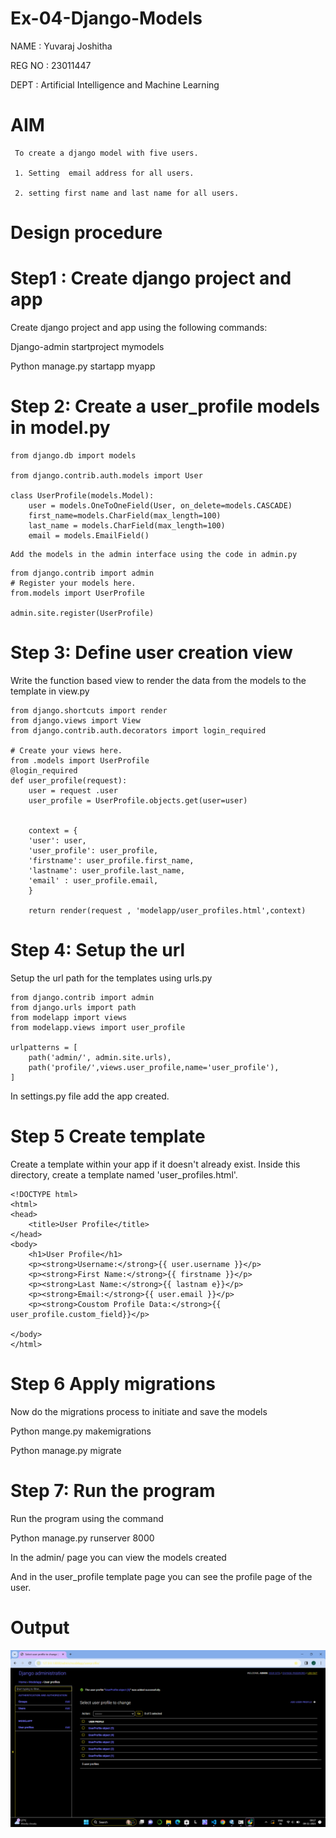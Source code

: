 # Ex-04-Django-Models
NAME   : Yuvaraj Joshitha

REG NO : 23011447

DEPT   : Artificial Intelligence and  Machine Learning

# AIM

     To create a django model with five users.

     1. Setting  email address for all users.

     2. setting first name and last name for all users.

# Design procedure

# Step1 : Create django project and app

Create django project and app using the following commands:

Django-admin startproject mymodels

Python manage.py startapp myapp

# Step 2: Create a user_profile models in model.py

```
from django.db import models

from django.contrib.auth.models import User 

class UserProfile(models.Model):
    user = models.OneToOneField(User, on_delete=models.CASCADE)
    first_name=models.CharField(max_length=100)
    last_name = models.CharField(max_length=100)
    email = models.EmailField()
```
    Add the models in the admin interface using the code in admin.py

```
from django.contrib import admin
# Register your models here.
from.models import UserProfile

admin.site.register(UserProfile)
```
# Step 3: Define user creation view

Write the function based view to render the data from the models to the template in view.py
```
from django.shortcuts import render
from django.views import View
from django.contrib.auth.decorators import login_required

# Create your views here.
from .models import UserProfile
@login_required
def user_profile(request):
    user = request .user
    user_profile = UserProfile.objects.get(user=user)
    

    context = {
    'user': user,
    'user_profile': user_profile,
    'firstname': user_profile.first_name,
    'lastname': user_profile.last_name,
    'email' : user_profile.email,
    }

    return render(request , 'modelapp/user_profiles.html',context)  
```
# Step 4: Setup the url 

Setup the url path for the templates using urls.py
```
from django.contrib import admin
from django.urls import path 
from modelapp import views
from modelapp.views import user_profile

urlpatterns = [
    path('admin/', admin.site.urls),
    path('profile/',views.user_profile,name='user_profile'),
]
```
In settings.py file add the app created.

# Step 5 Create template

Create a template within your app if it doesn't already exist. Inside this directory, create a template named 'user_profiles.html'.
```
<!DOCTYPE html>
<html>
<head>
    <title>User Profile</title>
</head>
<body>
    <h1>User Profile</h1>
    <p><strong>Username:</strong>{{ user.username }}</p>
    <p><strong>First Name:</strong>{{ firstname }}</p>
    <p><strong>Last Name:</strong>{{ lastnam e}}</p>
    <p><strong>Email:</strong>{{ user.email }}</p>
    <p><strong>Coustom Profile Data:</strong>{{ user_profile.custom_field}}</p>
    
</body>
</html>
```
# Step 6 Apply migrations

Now do the migrations process to initiate and save the models

Python mange.py makemigrations

Python manage.py migrate

# Step 7: Run the program 

Run the program using the command

Python manage.py runserver 8000

In the admin/ page you can view the models created

And  in the user_profile template page you can see the profile page of the user.

# Output
![Alt text](<Screenshot 2023-11-09 091722.png>)